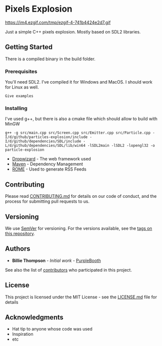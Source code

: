 # Pixels Explosion

https://im4.ezgif.com/tmp/ezgif-4-741b4424e2d7.gif

Just a simple C++ pixels explosion. Mostly based on SDL2 libraries.

## Getting Started

There is a compiled binary in the build folder. 

### Prerequisites

You'll need SDL2. I've compiled it for Windows and MacOS. I should work for Linux as well.

```
Give examples
```

### Installing

I've used g++, but there is also a cmake file which should allow to build with MinGW

```
g++ -g src/main.cpp src/Screen.cpp src/Emitter.cpp src/Particle.cpp -I/d/github/particles-explosion/include -I/d/github/dependencies/SDL/include -L/d/github/dependencies/SDL/lib/win64 -lSDL2main -lSDL2 -lopengl32 -o particle-explosion
```


* [Dropwizard](http://www.dropwizard.io/1.0.2/docs/) - The web framework used
* [Maven](https://maven.apache.org/) - Dependency Management
* [ROME](https://rometools.github.io/rome/) - Used to generate RSS Feeds

## Contributing

Please read [CONTRIBUTING.md](https://gist.github.com/PurpleBooth/b24679402957c63ec426) for details on our code of conduct, and the process for submitting pull requests to us.

## Versioning

We use [SemVer](http://semver.org/) for versioning. For the versions available, see the [tags on this repository](https://github.com/your/project/tags). 

## Authors

* **Billie Thompson** - *Initial work* - [PurpleBooth](https://github.com/PurpleBooth)

See also the list of [contributors](https://github.com/your/project/contributors) who participated in this project.

## License

This project is licensed under the MIT License - see the [LICENSE.md](LICENSE.md) file for details

## Acknowledgments

* Hat tip to anyone whose code was used
* Inspiration
* etc
